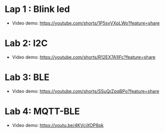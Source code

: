 # Lap 1 : Blink led
  - Video demo: https://youtube.com/shorts/1P5svVXpLWo?feature=share
# Lab 2: I2C
  - Video demo: https://youtube.com/shorts/R12EX7A1IFc?feature=share
# Lab 3: BLE
  - Video demo: https://youtube.com/shorts/SSuQrZpqBPo?feature=share
# Lab 4: MQTT-BLE
  - Video demo: https://youtu.be/4KVciXOP8pk


